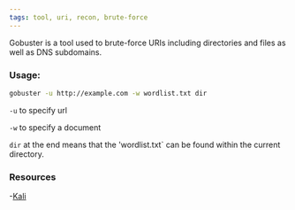 ```yaml
---
tags: tool, uri, recon, brute-force
---
```


Gobuster is a tool used to brute-force URIs including directories and files as well as DNS subdomains.

### Usage:

```sh
gobuster -u http://example.com -w wordlist.txt dir
```
`-u` to specify url

`-w` to specify a document

`dir` at the end means that the 'wordlist.txt` can be found within the current directory.

### Resources

-[Kali](https://www.kali.org/tools/gobuster/)
